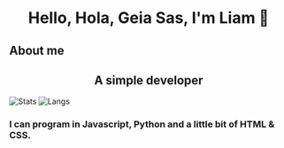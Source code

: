 <!--
**ImNotAuzero/ImNotAuzero** is a ✨ _special_ ✨ repository because its `README.md` (this file) appears on your GitHub profile.

Here are some ideas to get you started:

- 🔭 I’m currently working on ...
- 🌱 I’m currently learning ...
- 👯 I’m looking to collaborate on ...
- 🤔 I’m looking for help with ...
- 💬 Ask me about ...
- 📫 How to reach me: ...
- 😄 Pronouns: ...
- ⚡ Fun fact: ...
-->

# <h1><center> Hello, Hola, Geia Sas, I'm Liam 👋</center></h1>

## About me
<h2><center>A simple developer</center></h2>

![Stats](https://github-readme-stats.vercel.app/api?username=ImNotAuzero&show_icons=true&theme=tokyonight)
![Langs](https://github-readme-stats.vercel.app/api/top-langs/?username=ImNotAuzero&theme=tokyonight)

### I can program in Javascript, Python and a little bit of HTML & CSS.
